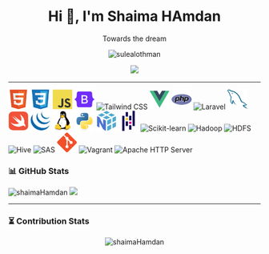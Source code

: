 <h1 align="center">Hi 👋, I'm Shaima HAmdan</h1>
<p align="center">Towards the dream</p>

<p align="center">
  <img src="https://komarev.com/ghpvc/?username=sulealothman&label=Profile%20views&color=0e75b6&style=flat" alt="sulealothman" />
</p>

<p align="center">
  <a href="https://x.com/shaima_3h"><img src="https://img.shields.io/twitter/follow/YOUR_USERNAME?style=social" /></a>
  
</p>

---

<p align="left">
  <!-- Frontend -->
  <img src="https://raw.githubusercontent.com/devicons/devicon/master/icons/html5/html5-original.svg" width="40" alt="HTML" />
  <img src="https://raw.githubusercontent.com/devicons/devicon/master/icons/css3/css3-original.svg" width="40" alt="CSS" />
  <img src="https://raw.githubusercontent.com/devicons/devicon/master/icons/javascript/javascript-original.svg" width="40" alt="JavaScript" />
  <img src="https://raw.githubusercontent.com/devicons/devicon/master/icons/bootstrap/bootstrap-plain.svg" width="40" alt="Bootstrap" />
  <img src="https://www.vectorlogo.zone/logos/tailwindcss/tailwindcss-icon.svg" width="40" alt="Tailwind CSS" />
  <img src="https://raw.githubusercontent.com/devicons/devicon/master/icons/vuejs/vuejs-original.svg" width="40" alt="Vue.js" />

  <!-- Backend -->
  <img src="https://raw.githubusercontent.com/devicons/devicon/master/icons/php/php-original.svg" width="40" alt="PHP" />
  <img src="https://raw.githubusercontent.com/laravel/art/master/logo-lockup/laravel-mark-red.svg" width="40" alt="Laravel" />
  <img src="https://raw.githubusercontent.com/devicons/devicon/master/icons/mysql/mysql-original.svg" width="40" alt="MySQL" />

  <!-- Programming Languages -->
  <img src="https://raw.githubusercontent.com/devicons/devicon/master/icons/swift/swift-original.svg" width="40" alt="Swift" />
  <img src="https://raw.githubusercontent.com/devicons/devicon/master/icons/jquery/jquery-original.svg" width="40" alt="jQuery" />
  <img src="https://raw.githubusercontent.com/devicons/devicon/master/icons/linux/linux-original.svg" width="40" alt="Linux" />
  <img src="https://raw.githubusercontent.com/devicons/devicon/master/icons/python/python-original.svg" width="40" alt="Python" />
  <img src="https://raw.githubusercontent.com/devicons/devicon/master/icons/numpy/numpy-original.svg" width="40" alt="NumPy" />
  <img src="https://raw.githubusercontent.com/devicons/devicon/master/icons/pandas/pandas-original.svg" width="40" alt="Pandas" />
  <img src="https://raw.githubusercontent.com/scikit-learn/scikit-learn/main/doc/logos/scikit-learn-logo-small.png" width="40" alt="Scikit-learn" />

  <!-- Big Data -->
  <img src="https://upload.wikimedia.org/wikipedia/commons/0/0e/Hadoop_logo.svg" width="40" alt="Hadoop" />
  <img src="https://upload.wikimedia.org/wikipedia/commons/3/38/HDFS_logo.svg" width="40" alt="HDFS" />
  <img src="https://upload.wikimedia.org/wikipedia/commons/5/5e/Hive_logo.svg" width="40" alt="Hive" />
  <img src="https://www.sas.com/content/dam/SAS/en_us/images/logos/sas-logo-default.png" width="40" alt="SAS" />

  <!-- DevOps / Tools -->
  <img src="https://raw.githubusercontent.com/devicons/devicon/master/icons/git/git-original.svg" width="40" alt="Git" />
  <img src="https://upload.wikimedia.org/wikipedia/commons/3/39/Vagrant_Logo.svg" width="40" alt="Vagrant" />
  <img src="https://upload.wikimedia.org/wikipedia/commons/5/50/Apache_HTTP_server_logo_%282019-present%29.svg" width="40" alt="Apache HTTP Server" />
</p>


### 📊 GitHub Stats

<p>
  <img src="https://github-readme-stats.vercel.app/api?username=shaimaHamdan&show_icons=true&theme=radical" alt="shaimaHamdan" />
  <img src="https://github-readme-stats.vercel.app/api/top-langs/?username=shaimaHamdan&layout=compact&theme=radical" />
</p>

---

### ⏳ Contribution Stats

<p align="center">
  <img src="https://github-readme-streak-stats.herokuapp.com/?user=shaimaHamdan&theme=radical" alt="shaimaHamdan" />
</p>
